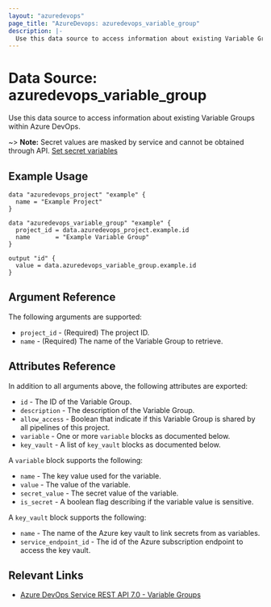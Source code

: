 ```yaml
---
layout: "azuredevops"
page_title: "AzureDevops: azuredevops_variable_group"
description: |-
  Use this data source to access information about existing Variable Groups within Azure DevOps.
---
```


# Data Source: azuredevops_variable_group

Use this data source to access information about existing Variable Groups within Azure DevOps.

~> **Note:** Secret values are masked by service and cannot be obtained through API. [Set secret variables](https://docs.microsoft.com/en-us/azure/devops/pipelines/process/variables?view=azure-devops&tabs=yaml%2Cbatch#secret-variables)

## Example Usage

```hcl
data "azuredevops_project" "example" {
  name = "Example Project"
}

data "azuredevops_variable_group" "example" {
  project_id = data.azuredevops_project.example.id
  name       = "Example Variable Group"
}

output "id" {
  value = data.azuredevops_variable_group.example.id
}
```

## Argument Reference

The following arguments are supported:

- `project_id` - (Required) The project ID.
- `name` - (Required) The name of the Variable Group to retrieve.

## Attributes Reference

In addition to all arguments above, the following attributes are exported:

- `id` - The ID of the Variable Group.
- `description` - The description of the Variable Group.
- `allow_access` - Boolean that indicate if this Variable Group is shared by all pipelines of this project.
- `variable` - One or more `variable` blocks as documented below.
- `key_vault` - A list of `key_vault` blocks as documented below.

A `variable` block supports the following:

- `name` - The key value used for the variable.
- `value` - The value of the variable.
- `secret_value` - The secret value of the variable.
- `is_secret` - A boolean flag describing if the variable value is sensitive.

A `key_vault` block supports the following:

- `name` - The name of the Azure key vault to link secrets from as variables.
- `service_endpoint_id` - The id of the Azure subscription endpoint to access the key vault.

## Relevant Links

- [Azure DevOps Service REST API 7.0 - Variable Groups](https://docs.microsoft.com/en-us/rest/api/azure/devops/distributedtask/variablegroups?view=azure-devops-rest-7.0)
